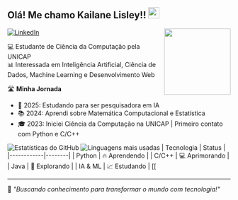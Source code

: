 <h2> Olá! Me chamo Kailane Lisley!! <img src="[https://raw.githubusercontent.com/ABSphreak/ABSphreak/master/gifs/Hi.gif](https://media.tenor.com/IF2JdxzmyN4AAAAj/coding-girl.gif)" height="25px"></h2>

<img align="right" src="[https://media2.giphy.com/media/zhYSVCirREeIZtONCI/giphy.gif](https://media.tenor.com/IF2JdxzmyN4AAAAj/coding-girl.gif)" width='150'/> 

[ ![LinkedIn](https://img.shields.io/badge/LinkedIn-4682B4?style=for-the-badge&logo=linkedin&logoColor=white)](www.linkedin.com/in/kailane-lisley-ciencia-da-computacao)

💻 Estudante de Ciência da Computação pela UNICAP  
📊 Interessada em Inteligência Artificial, Ciência de Dados, Machine Learning e Desenvolvimento Web

🛣️ **Minha Jornada**
- 🚀 2025: Estudando para ser pesquisadora em IA
- 📚 2024: Aprendi sobre Matemática Computacional e Estatística
- 🎓 2023: Iniciei Ciência da Computação na UNICAP | Primeiro contato com Python e C/C++

![Estatísticas do GitHub](https://github-readme-stats.vercel.app/api?username=kailanelisley&show_icons=true&theme=radical)
![Linguagens mais usadas](https://github-readme-stats.vercel.app/api/top-langs/?username=kailanelisley&layout=compact)
| Tecnologia  | Status  |
|------------|--------|
| Python     | 🔥 Aprendendo |
| C/C++     | 💻 Aprimorando |
| Java       | 🚀 Explorando |
| IA & ML    | 📈 Estudando |
[[

---
🚀 *"Buscando conhecimento para transformar o mundo com tecnologia!"*
